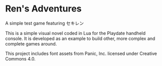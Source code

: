 # Ren's Adventures

A simple test game featuring セキレン

This is a simple visual novel coded in Lua for the Playdate handheld console. It is developed as an example to build other, more complex and complete games around.

This project includes font assets from Panic, Inc. licensed under Creative Commons 4.0.
